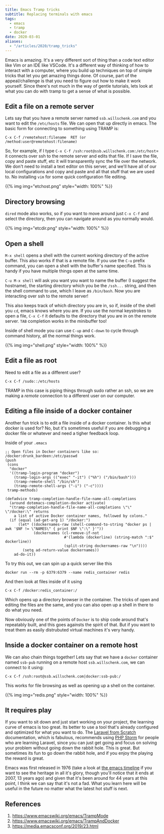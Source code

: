```yaml
---
title: Emacs Tramp tricks
subtitle: Replacing terminals with emacs
tags:
  - emacs
  - tramp
  - docker
date: 2020-03-01
aliases:
  - "/articles/2020/tramp_tricks"
---
```


Emacs is amazing. It's a very different sort of thing than a code text editor like Vim or an IDE like VSCode. It's a different way of thinking of how to interact with a computer, where you build up techniques on top of simple tricks that let you get amazing things done. Of course, part of the appeal/challenge is that you need to figure out how to make it work yourself. Since there's not much in the way of gentle tutorials, lets look at what you can do with tramp to get a sense of what is possible.

## Edit a file on a remote server

Lets say that you have a remote server named `ssb.willschenk.com` and you want to edit the `/etc/hosts` file. We can open that up directly in emacs. The basic form for connecting to something using TRAMP is:

`C-x C-f /remotehost:filename  RET (or /method:user@remotehost:filename)`

So, for example, if I type `C-x C-f /ssh:root@ssb.willschenk.com:/etc/host`= it connects over ssh to the remote server and edits that file. If I save the file, copy and paste stuff, etc it will transparently sync the file over the network. We don't need to install a text editor on this server, and we'll have all of our local configurations and copy and paste and all that stuff that we are used to. No installing `vim` for some quick configuration file editing.

<p>
{{% img img="etchost.png" style="width: 100%" %}}
</p>

## Directory browsing

`dired` mode also works, so if you want to move around just `C-x C-f` and select the directory, then you can navigate around as you normally would.

<p>
{{% img img="etcdir.png" style="width: 100%" %}}
</p>

## Open a shell

`M-x shell` opens a shell with the current working directory of the active buffer. This also works if that is a remote file. If you use the `C-u` prefix command, you can open a shell with the buffer's name specified. This is handy if you have multiple things open at the same time.

`C-u M-x shell` will ask you want you want to name the buffer (I suggest the hostname), the starting directory which you be the `/ssh...` string, and then the shell command to use, which I leave as `/bin/bash`. Now you are interacting over ssh to the remote server!

This also keeps track of which directory you are in, so if, inside of the shell you `cd`, emacs knows where you are. If you use the normal keystrokes to open a file, `C-x C-f` it defaults to the directory that you are in on the remote server. `TAB` completion works in the minibuffer too!

Inside of shell mode you can use `C-up` and `C-down` to cycle through command history, all the normal things work.

<p>
{{% img img="shell.png" style="width: 100%" %}}
</p>

## Edit a file as root

Need to edit a file as a different user?

`C-x C-f /sudo::/etc/hosts`

TRAMP in this case is piping things through sudo rather an ssh, so we are making a _remote_ connection to a different user on our computer.

## Editing a file inside of a docker container

Another fun trick is to edit a file inside of a docker container. Is this what docker is used for? No, but it's sometimes useful if you are debugging a docker file or whatever and need a tigher feedback loop.

Inside of your `.emacs`

```elisp
;; Open files in Docker containers like so: /docker:drunk_bardeen:/etc/passwd
(push
 (cons
  "docker"
  '((tramp-login-program "docker")
    (tramp-login-args (("exec" "-it") ("%h") ("/bin/bash")))
    (tramp-remote-shell "/bin/sh")
    (tramp-remote-shell-args ("-i") ("-c"))))
 tramp-methods)

(defadvice tramp-completion-handle-file-name-all-completions
  (around dotemacs-completion-docker activate)
  "(tramp-completion-handle-file-name-all-completions \"\" \"/docker:\" returns
    a list of active Docker container names, followed by colons."
  (if (equal (ad-get-arg 1) "/docker:")
      (let* ((dockernames-raw (shell-command-to-string "docker ps | awk '$NF != \"NAMES\" { print $NF \":\" }'"))
             (dockernames (cl-remove-if-not
                           #'(lambda (dockerline) (string-match ":$" dockerline))
                           (split-string dockernames-raw "\n"))))
        (setq ad-return-value dockernames))
    ad-do-it))
```

To try this out, we can spin up a quick server like this

`docker run --rm -p 6379:6379 --name redis_container redis`

And then look at files inside of it using

`C-x C-f /docker:redis_container:/`

Which opens up a directory browser in the container. The tricks of open and editing the files are the same, and you can also open up a shell in there to do what you need.

Now obviously one of the points of `Docker` is to ship code around that's repeatably built, and this goes againsts the spirit of that. But if you want to treat them as easily distrubuted virtual machines it's very handy.

## Inside a docker container on a remote host

We can also chain things together! Lets say that we have a `docker` container named `ssb-pub` running on a remote host `ssb.willschenk.com`, we can connect to it using:

`C-x C-f /ssh:root@ssb.willschenk.com|docker:ssb-pub:/`

This works for file browsing as well as opening up a shell on the container.

<p>
{{% img img="redis.png" style="width: 100%" %}}
</p>

## It requires play

If you want to sit down and just start working on your project, the learning curve of emacs is too great. Its better to use a tool that's already configured and optimized for what you want to do. The [Laravel from Scratch](https://laracasts.com/series/laravel-6-from-scratch) documentation, which is fabulous, recommends using [PHP Storm](https://www.jetbrains.com/phpstorm/) for people who are learning Laravel, since you can just get going and focus on solving your problem without going down the rabbit hole. This is great. But sometimes its fun to go down the rabbit hole, and if you enjoy the playing the reward is great.

Emacs was first released in 1976 (take a look at [the emacs timeline](https://www.jwz.org/doc/emacs-timeline.html) if you want to see the heritage in all it's glory, though you'll notice that it ends at 2007, 13 years ago) and given that it's been around for 44 years at this point, I think we can say that it's not a fad. What you learn here will be useful in the future no matter what the latest hot stuff is next.

## References

1. https://www.emacswiki.org/emacs/TrampMode
2. https://www.emacswiki.org/emacs/TrampAndDocker
3. https://media.emacsconf.org/2019/23.html
